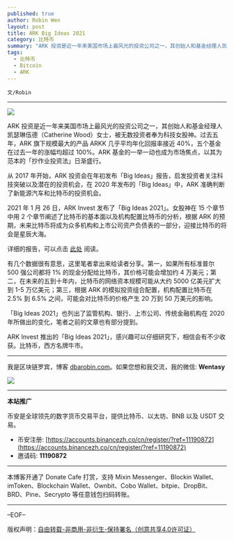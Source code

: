 ```yaml
---
published: true
author: Robin Wen
layout: post
title: ARK Big Ideas 2021
category: 比特币
summary: "ARK 投资是近一年来美国市场上最风光的投资公司之一，其创始人和基金经理人凯瑟琳伍德（Catherine Wood）女士，被无数投资者奉为科技女股神。过去五年，ARK 旗下规模最大的产品 ARKK 几乎平均年化回报率接近 40%，五个基金在过去一年的涨幅均超过 100%。ARK 基金的一举一动也成为市场焦点，以其为范本的「抄作业投资法」日渐盛行。ARK Invest 推出的「Big Ideas 2021」，感兴趣可以仔细研究下，相信会有不少收获。比特币，西方名牌牛市。"
tags:
  - 比特币
  - Bitcoin
  - ARK
---
```


`文/Robin`

***

![](https://cdn.dbarobin.com/7q40ob0.png)

ARK 投资是近一年来美国市场上最风光的投资公司之一，其创始人和基金经理人凯瑟琳伍德（Catherine Wood）女士，被无数投资者奉为科技女股神。过去五年，ARK 旗下规模最大的产品 ARKK 几乎平均年化回报率接近 40%，五个基金在过去一年的涨幅均超过 100%。ARK 基金的一举一动也成为市场焦点，以其为范本的「抄作业投资法」日渐盛行。

从 2017 年开始，ARK 投资会在年初发布「Big Ideas」报告，启发投资者关注科技突破以及潜在的投资机会，在 2020 年发布的「Big Ideas」中，ARK 准确判断了新能源汽车和比特币的投资机会。

2021 年 1 月 26 日，ARK Invest 发布了「Big Ideas 2021」。女股神在 15 个章节中用 2 个章节阐述了比特币的基本面以及机构配置比特币的分析，根据 ARK 的预期，未来比特币将成为众多机构和上市公司资产负债表的一部分，迎接比特币的将会是星辰大海。

详细的报告，可以点击 [此处](https://dbarobin.com/papers/ARK-Invest-BigIdeas-2021.pdf) 阅读。

有几个数据很有意思，这里笔者拿出来给读者分享。第一，如果所有标准普尔 500 强公司都将 1% 的现金分配给比特币，其价格可能会增加约 4 万美元；第二，在未来的五到十年内，比特币的网络资本规模可能从大约 5000 亿美元扩大到 1-5 万亿美元；第三，根据 ARK 的模拟投资组合配置，机构配置比特币在 2.5% 到 6.5% 之间，可能会对比特币的价格产生 20 万到 50 万美元的影响。

「Big Ideas 2021」也列出了监管机构、银行、上市公司、传统金融机构在 2020 年所做出的变化，笔者之前的文章也有部分提到。

ARK Invest 推出的「Big Ideas 2021」，感兴趣可以仔细研究下，相信会有不少收获。比特币，西方名牌牛市。

***

我是区块链罗宾，博客 [dbarobin.com](https://dbarobin.com/)。如果您想和我交流，我的微信: **Wentasy**

![](https://cdn.dbarobin.com/v4yywe2.png)

***

**本站推广**

币安是全球领先的数字货币交易平台，提供比特币、以太坊、BNB 以及 USDT 交易。

* 币安注册: [https://accounts.binancezh.co/cn/register/?ref=11190872](https://accounts.binancezh.co/cn/register/?ref=11190872)
* 邀请码: **11190872**

***

本博客开通了 Donate Cafe 打赏，支持 Mixin Messenger、Blockin Wallet、imToken、Blockchain Wallet、Ownbit、Cobo Wallet、bitpie、DropBit、BRD、Pine、Secrypto 等任意钱包扫码转账。

<center>
    <div class="--donate-button"
         data-button-id="f8b9df0d-af9a-460d-8258-d3f435445075"
    ></div>
</center>

***

–EOF–

版权声明：[自由转载-非商用-非衍生-保持署名（创意共享4.0许可证）](http://creativecommons.org/licenses/by-nc-nd/4.0/deed.zh)